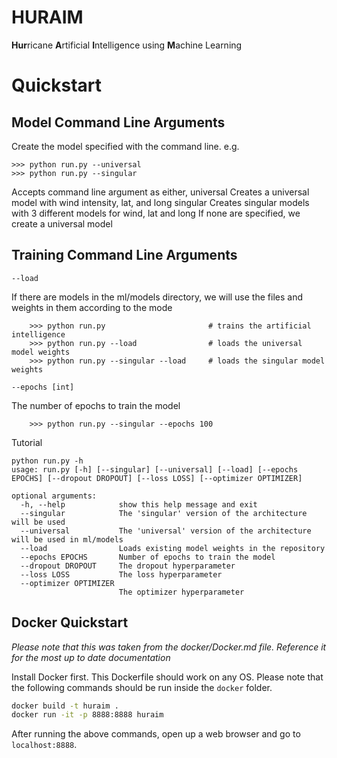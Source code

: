 # HURAIM

**Hur**ricane **A**rtificial **I**ntelligence using **M**achine Learning 

# Quickstart

Model Command Line Arguments
----------------------------

Create the model specified with the command line. e.g.

    >>> python run.py --universal
    >>> python run.py --singular

Accepts command line argument as either,
    universal
        Creates a universal model with wind intensity, lat, and long
    singular
        Creates singular models with 3 different models for wind, lat and long
If none are specified, we create a universal model

Training Command Line Arguments
-------------------------------

`--load`

If there are models in the ml/models directory, we will use the files and weights in them according to the mode

        >>> python run.py                       # trains the artificial intelligence
        >>> python run.py --load                # loads the universal model weights
        >>> python run.py --singular --load     # loads the singular model weights
`--epochs [int]`

The number of epochs to train the model

        >>> python run.py --singular --epochs 100
Tutorial

    python run.py -h
    usage: run.py [-h] [--singular] [--universal] [--load] [--epochs EPOCHS] [--dropout DROPOUT] [--loss LOSS] [--optimizer OPTIMIZER]

    optional arguments:
      -h, --help            show this help message and exit
      --singular            The 'singular' version of the architecture will be used
      --universal           The 'universal' version of the architecture will be used in ml/models
      --load                Loads existing model weights in the repository
      --epochs EPOCHS       Number of epochs to train the model
      --dropout DROPOUT     The dropout hyperparameter
      --loss LOSS           The loss hyperparameter
      --optimizer OPTIMIZER
                            The optimizer hyperparameter

## Docker Quickstart

_Please note that this was taken from the docker/Docker.md file. Reference it for the most up to date documentation_


Install Docker first. This Dockerfile should work on any OS. Please note that
the following commands should be run inside the `docker` folder.

```bash
docker build -t huraim .
docker run -it -p 8888:8888 huraim
```

After running the above commands, open up a web browser and go to
`localhost:8888`. 
